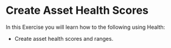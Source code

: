 
# Create Asset Health Scores


In this Exercise you will learn how to the following using Health:

* Create asset health scores and ranges.
